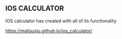 ## IOS CALCULATOR

IOS calculator has created with all of its functionality

https://malisuslu.github.io/ios_calculator/